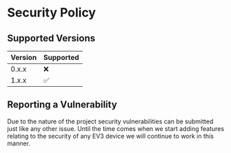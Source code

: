 # Security Policy

## Supported Versions

| Version | Supported          |
| ------- | ------------------ |
| 0.x.x   | :x:                |
| 1.x.x   | :white_check_mark: |

## Reporting a Vulnerability

Due to the nature of the project security vulnerabilities can be submitted just like any other issue. Until the time comes when we start adding features relating to the security of any EV3 device we will continue to work in this manner.